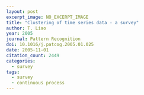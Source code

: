```yaml
---
layout: post
excerpt_image: NO_EXCERPT_IMAGE
title: "Clustering of time series data - a survey"
author: T. Liao
year: 2005
journal: Pattern Recognition
doi: 10.1016/j.patcog.2005.01.025
date: 2005-11-01
citation_count: 2449
categories:
  - survey
tags:
  - survey
  - continuous process
---
```

